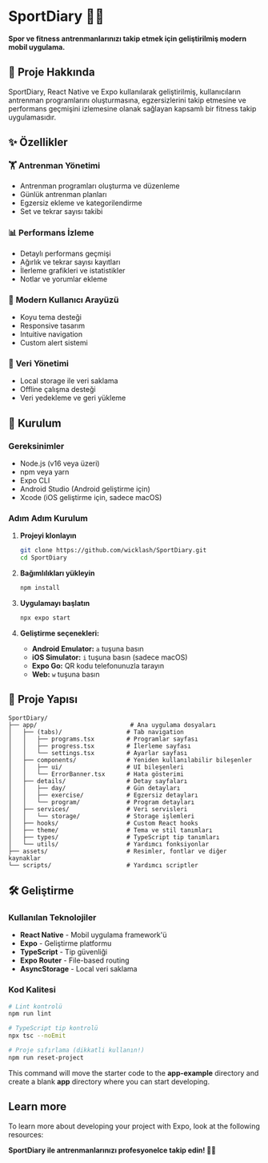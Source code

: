 # SportDiary 📱💪

**Spor ve fitness antrenmanlarınızı takip etmek için geliştirilmiş modern mobil uygulama.**

## 🎯 Proje Hakkında

SportDiary, React Native ve Expo kullanılarak geliştirilmiş, kullanıcıların antrenman programlarını oluşturmasına, egzersizlerini takip etmesine ve performans geçmişini izlemesine olanak sağlayan kapsamlı bir fitness takip uygulamasıdır.

## ✨ Özellikler

### 🏋️ **Antrenman Yönetimi**
- Antrenman programları oluşturma ve düzenleme
- Günlük antrenman planları
- Egzersiz ekleme ve kategorilendirme
- Set ve tekrar sayısı takibi

### 📊 **Performans İzleme**
- Detaylı performans geçmişi
- Ağırlık ve tekrar sayısı kayıtları
- İlerleme grafikleri ve istatistikler
- Notlar ve yorumlar ekleme

### 🎨 **Modern Kullanıcı Arayüzü**
- Koyu tema desteği
- Responsive tasarım
- Intuitive navigation
- Custom alert sistemi

### 💾 **Veri Yönetimi**
- Local storage ile veri saklama
- Offline çalışma desteği
- Veri yedekleme ve geri yükleme

## 🚀 Kurulum

### Gereksinimler
- Node.js (v16 veya üzeri)
- npm veya yarn
- Expo CLI
- Android Studio (Android geliştirme için)
- Xcode (iOS geliştirme için, sadece macOS)

### Adım Adım Kurulum

1. **Projeyi klonlayın**
   ```bash
   git clone https://github.com/wicklash/SportDiary.git
   cd SportDiary
   ```

2. **Bağımlılıkları yükleyin**
   ```bash
   npm install
   ```

3. **Uygulamayı başlatın**
   ```bash
   npx expo start
   ```

4. **Geliştirme seçenekleri:**
   - **Android Emulator:** `a` tuşuna basın
   - **iOS Simulator:** `i` tuşuna basın (sadece macOS)
   - **Expo Go:** QR kodu telefonunuzla tarayın
   - **Web:** `w` tuşuna basın

## 📁 Proje Yapısı

```
SportDiary/
├── app/                          # Ana uygulama dosyaları
│   ├── (tabs)/                  # Tab navigation
│   │   ├── programs.tsx         # Programlar sayfası
│   │   ├── progress.tsx         # İlerleme sayfası
│   │   └── settings.tsx         # Ayarlar sayfası
│   ├── components/              # Yeniden kullanılabilir bileşenler
│   │   ├── ui/                  # UI bileşenleri
│   │   └── ErrorBanner.tsx      # Hata gösterimi
│   ├── details/                 # Detay sayfaları
│   │   ├── day/                 # Gün detayları
│   │   ├── exercise/            # Egzersiz detayları
│   │   └── program/             # Program detayları
│   ├── services/                # Veri servisleri
│   │   └── storage/             # Storage işlemleri
│   ├── hooks/                   # Custom React hooks
│   ├── theme/                   # Tema ve stil tanımları
│   ├── types/                   # TypeScript tip tanımları
│   └── utils/                   # Yardımcı fonksiyonlar
├── assets/                      # Resimler, fontlar ve diğer kaynaklar
└── scripts/                     # Yardımcı scriptler
```

## 🛠️ Geliştirme

### Kullanılan Teknolojiler
- **React Native** - Mobil uygulama framework'ü
- **Expo** - Geliştirme platformu
- **TypeScript** - Tip güvenliği
- **Expo Router** - File-based routing
- **AsyncStorage** - Local veri saklama

### Kod Kalitesi
```bash
# Lint kontrolü
npm run lint

# TypeScript tip kontrolü
npx tsc --noEmit

# Proje sıfırlama (dikkatli kullanın!)
npm run reset-project
```

This command will move the starter code to the **app-example** directory and create a blank **app** directory where you can start developing.

## Learn more

To learn more about developing your project with Expo, look at the following resources:





**SportDiary ile antrenmanlarınızı profesyonelce takip edin! 💪✨**
